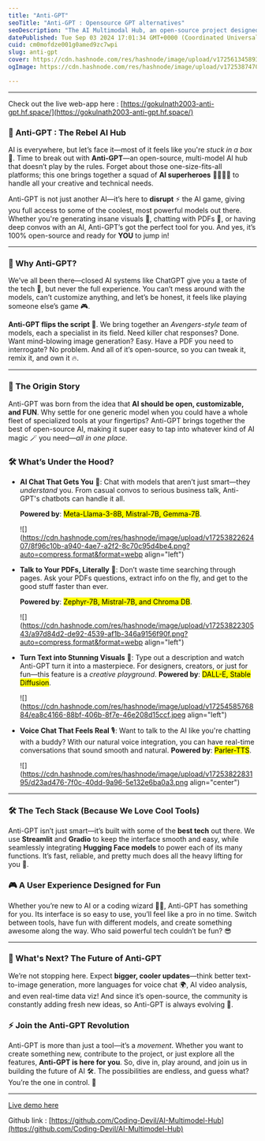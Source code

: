 ```yaml
---
title: "Anti-GPT"
seoTitle: "Anti-GPT : Opensource GPT alternatives"
seoDescription: "The AI Multimodal Hub, an open-source project designed to integrate multiple AI capabilities into a cohesive, user-friendly platform"
datePublished: Tue Sep 03 2024 17:01:34 GMT+0000 (Coordinated Universal Time)
cuid: cm0mofdze001g0amed9zc7wpi
slug: anti-gpt
cover: https://cdn.hashnode.com/res/hashnode/image/upload/v1725613458938/e651c755-00b8-481c-93f3-01a8886a55d4.jpeg
ogImage: https://cdn.hashnode.com/res/hashnode/image/upload/v1725387470865/40094b37-55ab-4c41-8bfb-58a537053a76.png

---
```


---

Check out the live web-app here : [https://gokulnath2003-anti-gpt.hf.space/](https://gokulnath2003-anti-gpt.hf.space/)

### 🚀 Anti-GPT : The Rebel AI Hub

AI is everywhere, but let’s face it—most of it feels like you're *stuck in a box* 🎁. Time to break out with **Anti-GPT**—an open-source, multi-model AI hub that doesn’t play by the rules. Forget about those one-size-fits-all platforms; this one brings together a squad of **AI superheroes** 🦸‍♂️🦸‍♀️ to handle all your creative and technical needs.

Anti-GPT is not just another AI—it’s here to **disrupt** ⚡ the AI game, giving you full access to some of the coolest, most powerful models out there. Whether you're generating insane visuals 🎨, chatting with PDFs 📄, or having deep convos with an AI, Anti-GPT’s got the perfect tool for you. And yes, it’s 100% open-source and ready for **YOU** to jump in!

---

### 🌟 Why Anti-GPT?

We’ve all been there—closed AI systems like ChatGPT give you a taste of the tech 🍰, but never the full experience. You can’t mess around with the models, can’t customize anything, and let’s be honest, it feels like playing someone else’s game 🎮.

**Anti-GPT flips the script** 📖. We bring together an *Avengers-style team* of models, each a specialist in its field. Need killer chat responses? Done. Want mind-blowing image generation? Easy. Have a PDF you need to interrogate? No problem. And all of it’s open-source, so you can tweak it, remix it, and own it 🔥.

---

### 👾 The Origin Story

Anti-GPT was born from the idea that **AI should be open, customizable, and FUN**. Why settle for one generic model when you could have a whole fleet of specialized tools at your fingertips? Anti-GPT brings together the best of open-source AI, making it super easy to tap into whatever kind of AI magic 🪄 you need—*all in one place*.

### 🛠 What’s Under the Hood?

* **AI Chat That Gets You** 💬: Chat with models that aren’t just smart—they *understand* you. From casual convos to serious business talk, Anti-GPT's chatbots can handle it all.
    
    **Powered by**: <mark>Meta-Llama-3-8B, Mistral-7B, Gemma-7B</mark>.
    
    ![](https://cdn.hashnode.com/res/hashnode/image/upload/v1725382262407/8f96c10b-a940-4ae7-a2f2-8c70c95d4be4.png?auto=compress,format&format=webp align="left")
    
* **Talk to Your PDFs, Literally** 📄: Don’t waste time searching through pages. Ask your PDFs questions, extract info on the fly, and get to the good stuff faster than ever.
    
    **Powered by**: <mark>Zephyr-7B, Mistral-7B, and Chroma DB</mark>.
    
    ![](https://cdn.hashnode.com/res/hashnode/image/upload/v1725382230543/a97d84d2-de92-4539-af1b-346a9156f90f.png?auto=compress,format&format=webp align="left")
    
* **Turn Text into Stunning Visuals** 🎨: Type out a description and watch Anti-GPT turn it into a masterpiece. For designers, creators, or just for fun—this feature is a *creative playground*. **Powered by**: <mark>DALL-E, Stable Diffusion</mark>.
    
    ![](https://cdn.hashnode.com/res/hashnode/image/upload/v1725458576884/ea8c4166-88bf-406b-8f7e-46e208d15ccf.jpeg align="left")
    
* **Voice Chat That Feels Real** 🎙️: Want to talk to the AI like you're chatting with a buddy? With our natural voice integration, you can have real-time conversations that sound smooth and natural. **Powered by**: <mark>Parler-TTS</mark>.
    
    ![](https://cdn.hashnode.com/res/hashnode/image/upload/v1725382283195/d23ad476-7f0c-40dd-9a96-5e132e6ba0a3.png align="center")
    

---

### 🛠 The Tech Stack (Because We Love Cool Tools)

Anti-GPT isn’t just smart—it’s built with some of the **best tech** out there. We use **Streamlit** and **Gradio** to keep the interface smooth and easy, while seamlessly integrating **Hugging Face models** to power each of its many functions. It’s fast, reliable, and pretty much does all the heavy lifting for you 💪.

### 🎮 A User Experience Designed for Fun

Whether you’re new to AI or a coding wizard 🧙‍♂️, Anti-GPT has something for you. Its interface is so easy to use, you’ll feel like a pro in no time. Switch between tools, have fun with different models, and create something awesome along the way. Who said powerful tech couldn’t be fun? 😎

---

### 🚀 What's Next? The Future of Anti-GPT

We’re not stopping here. Expect **bigger, cooler updates**—think better text-to-image generation, more languages for voice chat 🌍, AI video analysis, and even real-time data viz! And since it’s open-source, the community is constantly adding fresh new ideas, so Anti-GPT is always evolving 🔄.

### ⚡ Join the Anti-GPT Revolution

Anti-GPT is more than just a tool—it’s a *movement*. Whether you want to create something new, contribute to the project, or just explore all the features, **Anti-GPT is here for you**. So, dive in, play around, and join us in building the future of AI 🛠️. The possibilities are endless, and guess what? You’re the one in control. 🚀

---

[Live demo here](https://gokulnath2003-anti-gpt.hf.space/)

Github link : [https://github.com/Coding-Devil/AI-Multimodel-Hub](https://github.com/Coding-Devil/AI-Multimodel-Hub)